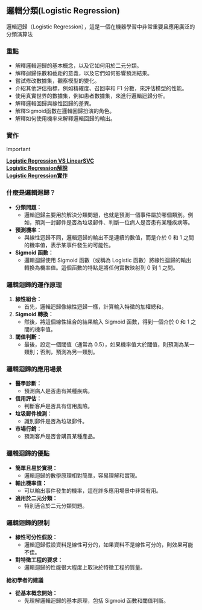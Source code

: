 ## 邏輯分類(Logistic Regression)
邏輯迴歸（Logistic Regression），這是一個在機器學習中非常重要且應用廣泛的分類演算法

### 重點
- 解釋邏輯迴歸的基本概念，以及它如何用於二元分類。
- 解釋迴歸係數和截距的意義，以及它們如何影響預測結果。
- 嘗試修改數據集，觀察模型的變化。
- 介紹其他評估指標，例如精確度、召回率和 F1 分數，來評估模型的性能。
- 使用真實世界的數據集，例如患者數據集，來進行邏輯迴歸分析。
- 解釋邏輯回歸與線性回歸的差異。
- 解釋Sigmoid函數在邏輯回歸扮演的角色。
- 解釋如何使用機率來解釋邏輯回歸的輸出。

### 實作
> [!IMPORTANT]
> [**Logistic Regression VS LinearSVC**](./說明1.ipynb)  
> [**Logistic Regression解說**](./說明2.ipynb)  
> [**Logistic Regression實作**](./sklearn實作1.ipynb)  

### 什麼是邏輯迴歸？

* **分類問題：**
    * 邏輯迴歸主要用於解決分類問題，也就是預測一個事件屬於哪個類別。例如，預測一封郵件是否為垃圾郵件、判斷一位病人是否患有某種疾病等。
* **預測機率：**
    * 與線性迴歸不同，邏輯迴歸的輸出不是連續的數值，而是介於 0 和 1 之間的機率值，表示某事件發生的可能性。
* **Sigmoid 函數：**
    * 邏輯迴歸使用 Sigmoid 函數（或稱為 Logistic 函數）將線性迴歸的輸出轉換為機率值。這個函數的特點是將任何實數映射到 0 到 1 之間。

### 邏輯迴歸的運作原理

1.  **線性組合：**
    * 首先，邏輯迴歸像線性迴歸一樣，計算輸入特徵的加權總和。
2.  **Sigmoid 轉換：**
    * 然後，將這個線性組合的結果輸入 Sigmoid 函數，得到一個介於 0 和 1 之間的機率值。
3.  **閾值判斷：**
    * 最後，設定一個閾值（通常為 0.5），如果機率值大於閾值，則預測為某一類別；否則，預測為另一類別。

### 邏輯迴歸的應用場景

* **醫學診斷：**
    * 預測病人是否患有某種疾病。
* **信用評估：**
    * 判斷客戶是否具有信用風險。
* **垃圾郵件檢測：**
    * 識別郵件是否為垃圾郵件。
* **市場行銷：**
    * 預測客戶是否會購買某種產品。

### 邏輯迴歸的優點

* **簡單且易於實現：**
    * 邏輯迴歸的數學原理相對簡單，容易理解和實現。
* **輸出機率值：**
    * 可以輸出事件發生的機率，這在許多應用場景中非常有用。
* **適用於二元分類：**
    * 特別適合於二元分類問題。

### 邏輯迴歸的限制

* **線性可分性假設：**
    * 邏輯迴歸假設資料是線性可分的，如果資料不是線性可分的，則效果可能不佳。
* **對特徵工程的要求：**
    * 邏輯迴歸的性能很大程度上取決於特徵工程的質量。

**給初學者的建議**

* **從基本概念開始：**
    * 先理解邏輯迴歸的基本原理，包括 Sigmoid 函數和閾值判斷。




